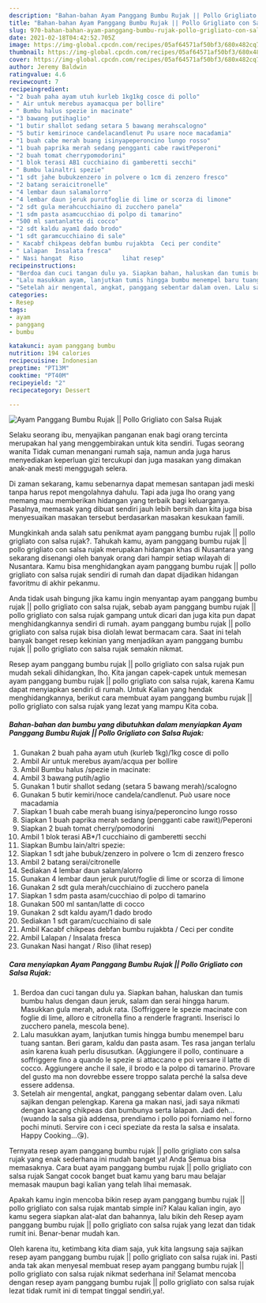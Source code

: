 ```yaml
---
description: "Bahan-bahan Ayam Panggang Bumbu Rujak || Pollo Grigliato con Salsa Rujak Sederhana dan Mudah Dibuat"
title: "Bahan-bahan Ayam Panggang Bumbu Rujak || Pollo Grigliato con Salsa Rujak Sederhana dan Mudah Dibuat"
slug: 970-bahan-bahan-ayam-panggang-bumbu-rujak-pollo-grigliato-con-salsa-rujak-sederhana-dan-mudah-dibuat
date: 2021-02-18T04:42:52.705Z
image: https://img-global.cpcdn.com/recipes/05af64571af50bf3/680x482cq70/ayam-panggang-bumbu-rujak-pollo-grigliato-con-salsa-rujak-foto-resep-utama.jpg
thumbnail: https://img-global.cpcdn.com/recipes/05af64571af50bf3/680x482cq70/ayam-panggang-bumbu-rujak-pollo-grigliato-con-salsa-rujak-foto-resep-utama.jpg
cover: https://img-global.cpcdn.com/recipes/05af64571af50bf3/680x482cq70/ayam-panggang-bumbu-rujak-pollo-grigliato-con-salsa-rujak-foto-resep-utama.jpg
author: Jeremy Baldwin
ratingvalue: 4.6
reviewcount: 7
recipeingredient:
- "2 buah paha ayam utuh kurleb 1kg1kg cosce di pollo"
- " Air untuk merebus ayamacqua per bollire"
- " Bumbu halus spezie in macinate"
- "3 bawang putihaglio"
- "1 butir shallot sedang setara 5 bawang merahscalogno"
- "5 butir kemirinoce candelacandlenut Pu usare noce macadamia"
- "1 buah cabe merah buang isinyapeperoncino lungo rosso"
- "1 buah paprika merah sedang pengganti cabe rawitPeperoni"
- "2 buah tomat cherrypomodorini"
- "1 blok terasi AB1 cucchiaino di gamberetti secchi"
- " Bumbu lainaltri spezie"
- "1 sdt jahe bubukzenzero in polvere o 1cm di zenzero fresco"
- "2 batang seraicitronelle"
- "4 lembar daun salamalorro"
- "4 lembar daun jeruk purutfoglie di lime or scorza di limone"
- "2 sdt gula merahcucchiaino di zucchero panela"
- "1 sdm pasta asamcucchiao di polpo di tamarino"
- "500 ml santanlatte di cocco"
- "2 sdt kaldu ayam1 dado brodo"
- "1 sdt garamcucchiaino di sale"
- " Kacabf chikpeas debfan bumbu rujakbta  Ceci per condite"
- " Lalapan  Insalata fresca"
- " Nasi hangat  Riso           lihat resep"
recipeinstructions:
- "Berdoa dan cuci tangan dulu ya. Siapkan bahan, haluskan dan tumis bumbu halus dengan daun jeruk, salam dan serai hingga harum. Masukkan gula merah, aduk rata. (Soffriggere le spezie macinate con foglie di lime, alloro e citronella fino a renderle fragranti. Inserisci lo zucchero panela, mescola bene)."
- "Lalu masukkan ayam, lanjutkan tumis hingga bumbu menempel baru tuang santan. Beri garam, kaldu dan pasta asam. Tes rasa jangan terlalu asin karena kuah perlu disusutkan. (Aggiungere il pollo, continuare a soffriggere fino a quando le spezie si attaccano e poi versare il latte di cocco. Aggiungere anche il sale, il brodo e la polpo di tamarino. Provare del gusto ma non dovrebbe essere troppo salata perché la salsa deve essere addensa."
- "Setelah air mengental, angkat, panggang sebentar dalam oven. Lalu sajikan dengan pelengkap. Karena ga makan nasi, jadi saya nikmati dengan kacang chikpeas dan bumbunya serta lalapan. Jadi deh...(wuando la salsa già addensa, prendiamo i pollo poi forniamo nel forno pochi minuti. Servire con i ceci speziate da resta la salsa e insalata. Happy Cooking...😘)."
categories:
- Resep
tags:
- ayam
- panggang
- bumbu

katakunci: ayam panggang bumbu 
nutrition: 194 calories
recipecuisine: Indonesian
preptime: "PT13M"
cooktime: "PT40M"
recipeyield: "2"
recipecategory: Dessert

---
```



![Ayam Panggang Bumbu Rujak || Pollo Grigliato con Salsa Rujak](https://img-global.cpcdn.com/recipes/05af64571af50bf3/680x482cq70/ayam-panggang-bumbu-rujak-pollo-grigliato-con-salsa-rujak-foto-resep-utama.jpg)

Selaku seorang ibu, menyajikan panganan enak bagi orang tercinta merupakan hal yang menggembirakan untuk kita sendiri. Tugas seorang  wanita Tidak cuman menangani rumah saja, namun anda juga harus menyediakan keperluan gizi tercukupi dan juga masakan yang dimakan anak-anak mesti menggugah selera.

Di zaman  sekarang, kamu sebenarnya dapat memesan santapan jadi meski tanpa harus repot mengolahnya dahulu. Tapi ada juga lho orang yang memang mau memberikan hidangan yang terbaik bagi keluarganya. Pasalnya, memasak yang dibuat sendiri jauh lebih bersih dan kita juga bisa menyesuaikan masakan tersebut berdasarkan masakan kesukaan famili. 



Mungkinkah anda salah satu penikmat ayam panggang bumbu rujak || pollo grigliato con salsa rujak?. Tahukah kamu, ayam panggang bumbu rujak || pollo grigliato con salsa rujak merupakan hidangan khas di Nusantara yang sekarang disenangi oleh banyak orang dari hampir setiap wilayah di Nusantara. Kamu bisa menghidangkan ayam panggang bumbu rujak || pollo grigliato con salsa rujak sendiri di rumah dan dapat dijadikan hidangan favoritmu di akhir pekanmu.

Anda tidak usah bingung jika kamu ingin menyantap ayam panggang bumbu rujak || pollo grigliato con salsa rujak, sebab ayam panggang bumbu rujak || pollo grigliato con salsa rujak gampang untuk dicari dan juga kita pun dapat menghidangkannya sendiri di rumah. ayam panggang bumbu rujak || pollo grigliato con salsa rujak bisa diolah lewat bermacam cara. Saat ini telah banyak banget resep kekinian yang menjadikan ayam panggang bumbu rujak || pollo grigliato con salsa rujak semakin nikmat.

Resep ayam panggang bumbu rujak || pollo grigliato con salsa rujak pun mudah sekali dihidangkan, lho. Kita jangan capek-capek untuk memesan ayam panggang bumbu rujak || pollo grigliato con salsa rujak, karena Kamu dapat menyiapkan sendiri di rumah. Untuk Kalian yang hendak menghidangkannya, berikut cara membuat ayam panggang bumbu rujak || pollo grigliato con salsa rujak yang lezat yang mampu Kita coba.

<!--inarticleads1-->

##### Bahan-bahan dan bumbu yang dibutuhkan dalam menyiapkan Ayam Panggang Bumbu Rujak || Pollo Grigliato con Salsa Rujak:

1. Gunakan 2 buah paha ayam utuh (kurleb 1kg)/1kg cosce di pollo
1. Ambil  Air untuk merebus ayam/acqua per bollire
1. Ambil  Bumbu halus /spezie in macinate:
1. Ambil 3 bawang putih/aglio
1. Gunakan 1 butir shallot sedang (setara 5 bawang merah)/scalogno
1. Gunakan 5 butir kemiri/noce candela/candlenut. Può usare noce macadamia
1. Siapkan 1 buah cabe merah buang isinya/peperoncino lungo rosso
1. Siapkan 1 buah paprika merah sedang (pengganti cabe rawit)/Peperoni
1. Siapkan 2 buah tomat cherry/pomodorini
1. Ambil 1 blok terasi AB*/1 cucchiaino di gamberetti secchi
1. Siapkan  Bumbu lain/altri spezie:
1. Siapkan 1 sdt jahe bubuk/zenzero in polvere o 1cm di zenzero fresco
1. Ambil 2 batang serai/citronelle
1. Sediakan 4 lembar daun salam/alorro
1. Gunakan 4 lembar daun jeruk purut/foglie di lime or scorza di limone
1. Gunakan 2 sdt gula merah/cucchiaino di zucchero panela
1. Siapkan 1 sdm pasta asam/cucchiao di polpo di tamarino
1. Gunakan 500 ml santan/latte di cocco
1. Gunakan 2 sdt kaldu ayam/1 dado brodo
1. Sediakan 1 sdt garam/cucchiaino di sale
1. Ambil  Kacabf chikpeas debfan bumbu rujakbta / Ceci per condite
1. Ambil  Lalapan / Insalata fresca
1. Gunakan  Nasi hangat / Riso           (lihat resep)




<!--inarticleads2-->

##### Cara menyiapkan Ayam Panggang Bumbu Rujak || Pollo Grigliato con Salsa Rujak:

1. Berdoa dan cuci tangan dulu ya. Siapkan bahan, haluskan dan tumis bumbu halus dengan daun jeruk, salam dan serai hingga harum. Masukkan gula merah, aduk rata. (Soffriggere le spezie macinate con foglie di lime, alloro e citronella fino a renderle fragranti. Inserisci lo zucchero panela, mescola bene).
1. Lalu masukkan ayam, lanjutkan tumis hingga bumbu menempel baru tuang santan. Beri garam, kaldu dan pasta asam. Tes rasa jangan terlalu asin karena kuah perlu disusutkan. (Aggiungere il pollo, continuare a soffriggere fino a quando le spezie si attaccano e poi versare il latte di cocco. Aggiungere anche il sale, il brodo e la polpo di tamarino. Provare del gusto ma non dovrebbe essere troppo salata perché la salsa deve essere addensa.
1. Setelah air mengental, angkat, panggang sebentar dalam oven. Lalu sajikan dengan pelengkap. Karena ga makan nasi, jadi saya nikmati dengan kacang chikpeas dan bumbunya serta lalapan. Jadi deh...(wuando la salsa già addensa, prendiamo i pollo poi forniamo nel forno pochi minuti. Servire con i ceci speziate da resta la salsa e insalata. Happy Cooking...😘).




Ternyata resep ayam panggang bumbu rujak || pollo grigliato con salsa rujak yang enak sederhana ini mudah banget ya! Anda Semua bisa memasaknya. Cara buat ayam panggang bumbu rujak || pollo grigliato con salsa rujak Sangat cocok banget buat kamu yang baru mau belajar memasak maupun bagi kalian yang telah lihai memasak.

Apakah kamu ingin mencoba bikin resep ayam panggang bumbu rujak || pollo grigliato con salsa rujak mantab simple ini? Kalau kalian ingin, ayo kamu segera siapkan alat-alat dan bahannya, lalu bikin deh Resep ayam panggang bumbu rujak || pollo grigliato con salsa rujak yang lezat dan tidak rumit ini. Benar-benar mudah kan. 

Oleh karena itu, ketimbang kita diam saja, yuk kita langsung saja sajikan resep ayam panggang bumbu rujak || pollo grigliato con salsa rujak ini. Pasti anda tak akan menyesal membuat resep ayam panggang bumbu rujak || pollo grigliato con salsa rujak nikmat sederhana ini! Selamat mencoba dengan resep ayam panggang bumbu rujak || pollo grigliato con salsa rujak lezat tidak rumit ini di tempat tinggal sendiri,ya!.

